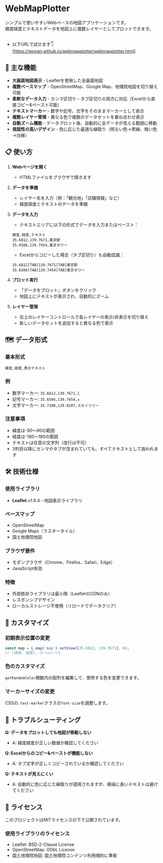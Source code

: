 # WebMapPlotter
シンプルで使いやすいWebベースの地図アプリケーションです。<br>
緯度経度とテキストデータを地図上に複数レイヤーとしてプロットできます。<br>
<br>
- 以下URLで試せます👇<br>
[https://geoign.github.io/webmapplotter/webmapplotter.html]

## 🌟 主な機能

- **大画面地図表示** - Leafletを使用した全画面地図
- **複数ベースマップ** - OpenStreetMap、Google Map、地理院地図を切り替え可能
- **柔軟なデータ入力** - カンマ区切り・タブ区切りの両方に対応（Excelから直接コピー&ペースト可能）
- **テキストマーカー** - 数字や記号、文字をそのままマーカーとして表示
- **複数レイヤー管理** - 異なる色で複数のデータセットを重ね合わせ表示
- **自動ズーム機能** - データプロット後、自動的に全データが見える範囲に移動
- **視認性の高いデザイン** - 色に応じた最適な縁取り（明るい色→黒縁、暗い色→白縁）

## 📋 使い方

1. **Webページを開く**
   - HTMLファイルをブラウザで開きます

2. **データを準備**
   - レイヤー名を入力（例：「観光地」「店舗情報」など）
   - 緯度経度とテキストのデータを準備

3. **データを入力**
   - テキストエリアに以下の形式でデータを入力またはペースト：
   ```
   緯度,経度,テキスト
   35.6812,139.7671,東京駅
   35.6586,139.7454,東京タワー
   ```
   
   - Excelからコピーした場合（タブ区切り）も自動認識：
   ```
   35.6812[TAB]139.7671[TAB]東京駅
   35.6586[TAB]139.7454[TAB]東京タワー
   ```

4. **プロット実行**
   - 「データをプロット」ボタンをクリック
   - 地図上にテキストが表示され、自動的にズーム

5. **レイヤー管理**
   - 右上のレイヤーコントロールで各レイヤーの表示/非表示を切り替え
   - 新しいデータセットを追加すると異なる色で表示

## 🗺️ データ形式

### 基本形式
```
緯度,経度,表示テキスト
```

### 例
- 数字マーカー: `35.6812,139.7671,1`
- 記号マーカー: `35.6586,139.7454,★`
- 文字マーカー: `35.7100,139.8107,スカイツリー`

### 注意事項
- 緯度は-90〜90の範囲
- 経度は-180〜180の範囲
- テキストは任意の文字列（改行は不可）
- 3列目以降にカンマやタブが含まれていても、すべてテキストとして扱われます

## 🛠️ 技術仕様

### 使用ライブラリ
- **Leaflet** v1.9.4 - 地図表示ライブラリ

### ベースマップ
- OpenStreetMap
- Google Maps（ラスタータイル）
- 国土地理院地図

### ブラウザ要件
- モダンブラウザ（Chrome、Firefox、Safari、Edge）
- JavaScript有効

### 特徴
- 外部依存ライブラリは最小限（LeafletのCDNのみ）
- レスポンシブデザイン
- ローカルストレージ不使用（リロードでデータクリア）

## 📝 カスタマイズ

### 初期表示位置の変更
```javascript
const map = L.map('map').setView([35.6812, 139.7671], 6);
// [緯度, 経度], ズームレベル
```

### 色のカスタマイズ
`getRandomColor`関数内の配列を編集して、使用する色を変更できます。

### マーカーサイズの変更
CSSの`.text-marker`クラスの`font-size`を調整します。

## 🔧 トラブルシューティング

**Q: データをプロットしても地図が移動しない**
- A: 緯度経度が正しい数値か確認してください

**Q: Excelからのコピー&ペーストが機能しない**
- A: タブ文字が正しくコピーされているか確認してください

**Q: テキストが見えにくい**
- A: 自動的に色に応じた縁取りが適用されますが、極端に長いテキストは避けてください

## 📄 ライセンス
このプロジェクトはMITライセンスの下で公開されています。

### 使用ライブラリのライセンス
- Leaflet: BSD-2-Clause License
- OpenStreetMap: ODbL License
- 国土地理院地図: 国土地理院コンテンツ利用規約に準拠
